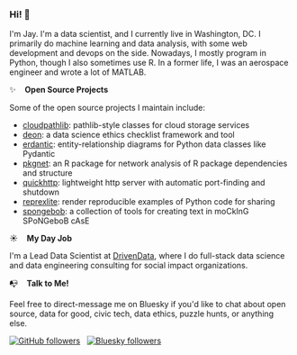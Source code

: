 ### Hi! 👋

I'm Jay. I'm a data scientist, and I currently live in Washington, DC. I primarily do machine learning and data analysis, with some web development and devops on the side. Nowadays, I mostly program in Python, though I also sometimes use R. In a former life, I was an aerospace engineer and wrote a lot of MATLAB. 

:sparkles:&nbsp;&nbsp;&nbsp;&nbsp;**Open Source Projects**

Some of the open source projects I maintain include:

- [cloudpathlib](https://github.com/drivendataorg/cloudpathlib): pathlib-style classes for cloud storage services
- [deon](https://github.com/drivendataorg/deon): a data science ethics checklist framework and tool
- [erdantic](https://github.com/drivendataorg/erdantic): entity-relationship diagrams for Python data classes like Pydantic
- [pkgnet](https://github.com/uptake/pkgnet): an R package for network analysis of R package dependencies and structure
- [quickhttp](https://github.com/jayqi/quickhttp): lightweight http server with automatic port-finding and shutdown
- [reprexlite](https://github.com/jayqi/reprexlite): render reproducible examples of Python code for sharing
- [spongebob](https://github.com/jayqi/spongebob): a collection of tools for creating text in moCkInG SPoNGeboB cAsE

:sunny:&nbsp;&nbsp;&nbsp;&nbsp;**My Day Job**

I'm a Lead Data Scientist at [DrivenData](https://www.drivendata.co/), where I do full-stack data science and data engineering consulting for social impact organizations.

:mailbox_with_no_mail:&nbsp;&nbsp;&nbsp;&nbsp;**Talk to Me!**

Feel free to direct-message me on Bluesky if you'd like to chat about open source, data for good, civic tech, data ethics, puzzle hunts, or anything else.

[![GitHub followers](https://img.shields.io/github/followers/jayqi?label=%40jayqi&style=social)](https://github.com/jayqi)
&nbsp;
[![Bluesky followers](https://img.shields.io/badge/dynamic/json?url=https%3A%2F%2Fpublic.api.bsky.app%2Fxrpc%2Fapp.bsky.actor.getProfile%2F%3Factor%3Djayqi.com&query=%24.followersCount&style=social&logo=bluesky&label=Follow%20%40jayqi.com)](https://bsky.app/profile/jayqi.com)
